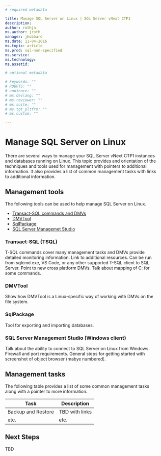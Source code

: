 ```yaml
---
# required metadata

title: Manage SQL Server on Linux | SQL Server vNext CTP1
description: 
author: rothja 
ms.author: jroth 
manager: jhubbard
ms.date: 11-04-2016
ms.topic: article
ms.prod: sql-non-specified
ms.service: 
ms.technology: 
ms.assetid: 

# optional metadata

# keywords: ""
# ROBOTS: ""
# audience: ""
# ms.devlang: ""
# ms.reviewer: ""
# ms.suite: ""
# ms.tgt_pltfrm: ""
# ms.custom: ""

---
```

# Manage SQL Server on Linux

There are several ways to manage your SQL Server vNext CTP1 instances and databases running on Linux. This topic provides and orientation of the techniques and tools used for management with pointers to additional information. It also provides a list of common management tasks with links to additional information.

## Management tools

The following tools can be used to help manage SQL Server on Linux.

- [Transact-SQL commands and DMVs](sql-server-linux-management-overview.md)
- [DMVTool](sql-server-linux-management-overview.md)
- [SqlPackage](sql-server-linux-management-overview.md)
- [SQL Server Managemet Studio](sql-server-linux-management-overview.md)

### Transact-SQL (TSQL)
T-SQL commands cover many management tasks and DMVs provide detailed monitoring information. Link to additional resources. Can be run from sqlcmd.exe, VS Code, or any other supported T-SQL client to SQL Server. Point to new cross platform DMVs. Talk about mapping of C: for some commands.

### DMVTool
Show how DMVTool is a Linux-specific way of working with DMVs on the file system.

### SqlPackage
Tool for exporting and importing databases. 

### SQL Server Management Studio (Windows client)
Talk about the ability to connect to SQL Server on Linux from Windows. Firewall and port requirements. General steps for getting started with screenshot of object browser (mabye numbered).

## Management tasks
The following table provides a list of some common management tasks along with a pointer to more information.

| Task | Description |
|------|------|
| Backup and Restore | TBD with links |
| etc. | etc. |

## Next Steps
TBD
